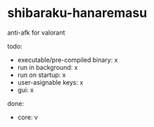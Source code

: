 # shibaraku-hanaremasu
anti-afk for valorant

todo:
- executable/pre-compiled binary: x
- run in background: x
- run on startup: x
- user-asignable keys: x
- gui: x

done:
- core: v